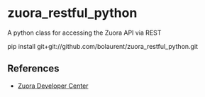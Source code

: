 # zuora_restful_python
A python class for accessing the Zuora API via REST

pip install  git+git://github.com/bolaurent/zuora_restful_python.git

## References

* [Zuora Developer Center](https://www.zuora.com/developer/)
